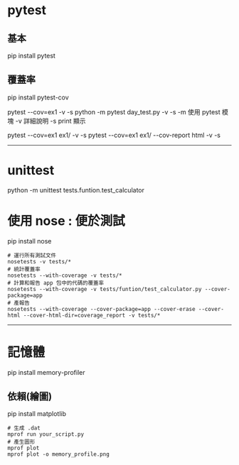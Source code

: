 # pytest
## 基本
pip install pytest
## 覆蓋率
pip install pytest-cov

pytest --cov=ex1 -v -s
python -m pytest day_test.py -v -s
-m 使用 pytest 模塊
-v 詳細說明
-s print 顯示

pytest --cov=ex1 ex1/ -v -s
pytest --cov=ex1 ex1/ --cov-report html -v -s

---

# unittest

python -m unittest tests.funtion.test_calculator

# 使用 nose : 便於測試
pip install nose
```
# 運行所有測試文件
nosetests -v tests/*
# 統計覆蓋率
nosetests --with-coverage -v tests/*
# 計算和報告 app 包中的代碼的覆蓋率
nosetests --with-coverage -v tests/funtion/test_calculator.py --cover-package=app
# 產報告
nosetests --with-coverage --cover-package=app --cover-erase --cover-html --cover-html-dir=coverage_report -v tests/*

```

---

# 記憶體
pip install memory-profiler
## 依賴(繪圖)
pip install matplotlib

```
# 生成 .dat
mprof run your_script.py
# 產生圖形
mprof plot
mprof plot -o memory_profile.png

```




